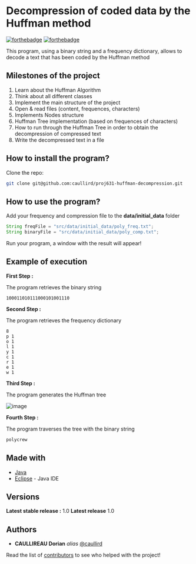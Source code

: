 # Decompression of coded data by the Huffman method

[![forthebadge](http://forthebadge.com/images/badges/built-with-love.svg)](http://forthebadge.com)  [![forthebadge](http://forthebadge.com/images/badges/powered-by-electricity.svg)](http://forthebadge.com)

This program, using a binary string and a frequency dictionary, allows to decode a text that has been coded by the Huffman method

## Milestones of the project  
1. Learn about the Huffman Algorithm
2. Think about all different classes
3. Implement the main structure of the project
4. Open & read files (content, frequences, characters)
5. Implements Nodes structure
6. Huffman Tree implementation (based on frequences of characters)
7. How to run through the Huffman Tree in order to obtain the decompression of compressed text
8. Write the decompressed text in a file 

## How to install the program?

Clone the repo:

```sh
git clone git@github.com:caullird/proj631-huffman-decompression.git
```

## How to use the program?

Add your frequency and compression file to the **data/initial_data** folder

```java
String freqFile = "src/data/initial_data/poly_freq.txt";
String binaryFile = "src/data/initial_data/poly_comp.txt";
```

Run your program, a window with the result will appear! 

## Example of execution

**First Step :** 

The program retrieves the binary string

```bin
100011010111000101001110
```

**Second Step :**

The program retrieves the frequency dictionary

```bin
8
p 1
o 1
l 1
y 1
c 1
r 1
e 1
w 1
```

**Third Step :**

The program generates the Huffman tree

![image](https://user-images.githubusercontent.com/54810120/121153320-3fe26680-c846-11eb-9bc3-6ef37c1a6cf9.png)


**Fourth Step :**

The program traverses the tree with the binary string

```java
polycrew
```

##  Made with

* [Java](https://www.java.com/fr/)
* [Eclipse](https://www.eclipse.org/) - Java IDE

## Versions

**Latest stable release :** 1.0
**Latest release** 1.0


## Authors

* **CAULLIREAU Dorian** _alias_ [@caullird](https://github.com/caullird)

Read the list of [contributors](https://github.com/your/project/contributors) to see who helped with the project!





